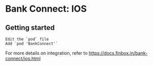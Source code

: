 # Bank Connect: IOS

## Getting started

```commandline
Edit the `pod` file
Add `pod 'BankConnect'`
```

For more details on integration, refer to <https://docs.finbox.in/bank-connect/ios.html>
